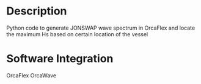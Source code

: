 # Description
Python code to generate JONSWAP wave spectrum in OrcaFlex and locate the maximum Hs based on certain location of the vessel

# Software Integration
OrcaFlex
OrcaWave

